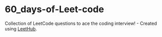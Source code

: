 # 60_days-of-Leet-code
Collection of LeetCode questions to ace the coding interview! - Created using [LeetHub](https://github.com/QasimWani/LeetHub).
